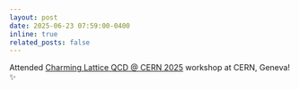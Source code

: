 ```yaml
---
layout: post
date: 2025-06-23 07:59:00-0400
inline: true
related_posts: false
---
```


Attended [Charming Lattice QCD @ CERN 2025](https://indico.cern.ch/event/1517499/) workshop at CERN, Geneva! :sparkles:
